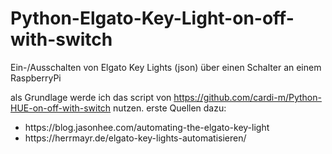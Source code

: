 # Python-Elgato-Key-Light-on-off-with-switch
Ein-/Ausschalten von Elgato Key Lights (json) über einen Schalter an einem RaspberryPi 

als Grundlage werde ich das script von https://github.com/cardi-m/Python-HUE-on-off-with-switch nutzen.
erste Quellen dazu:
<ul>
  <li>https://blog.jasonhee.com/automating-the-elgato-key-light</li>
  <li>https://herrmayr.de/elgato-key-lights-automatisieren/</li>
</ul>
